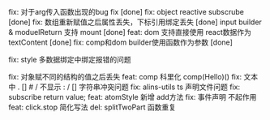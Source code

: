 <!--
 * @Author: chenzhongsheng
 * @Date: 2022-11-05 12:19:34
 * @Description: Coding something
 * @LastEditors: chenzhongsheng
 * @LastEditTime: 2022-11-08 09:36:05
-->

fix: 对于arg传入函数出现的bug fix [done]
fix: object reactive subscrube [done]
fix: 数组重新赋值之后属性丢失，下标引用绑定丢失 [done]
input builder & moduelReturn 支持 mount [done]
feat: dom 支持直接使用 react数据作为textContent [done]
fix: comp和dom builder使用函数作为参数 [done]

fix: style 多数据绑定中绑定报错的问题

fix: 对象赋不同的结构的值之后丢失
feat: comp 科里化 comp(Hello)()
fix: 文本中 . [] # / 不显示 : / [] 字符串冲突问题
fix: alins-utils ts 声明文件问题
fix: subscribe return value;
feat: atomStyle 新增 add方法
fix: 事件声明 不起作用
feat: click.stop 简化写法
del: splitTwoPart 函数重复

